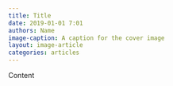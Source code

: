 ```yaml
---
title: Title
date: 2019-01-01 7:01
authors: Name
image-caption: A caption for the cover image
layout: image-article
categories: articles
---
```


Content
